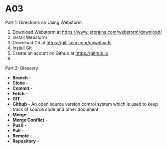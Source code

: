 # A03

Part 1: Directions on Using Webstorm
1. Download Webstorm at https://www.jetbrains.com/webstorm/download/ 
2. Install Webstorm
3. Download Git at https://git-scm.com/downloads
4. Install Git
5. Create an acount on Github at https://github.io 
6. 

Part 2: Glossary

- **Branch** - 
- **Clone** -
- **Commit** -
- **Fetch** -
- **GIT** -
- **Github** - An open source version control system which is used to keep track of source code and other document
- **Merge** -
- **Merge Conflict** -
- **Push** -
- **Pull** -
- **Remote** -
- **Repository** -

